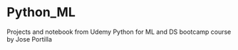 # Python_ML

Projects and notebook from Udemy Python for ML and DS bootcamp course by Jose Portilla

